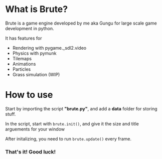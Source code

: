 # What is Brute?
Brute is a game engine developed by me aka Gungu for large scale game development in python. 

It has features for
- Rendering with pygame._sdl2.video
- Physics with pymunk
- Tilemaps
- Animations
- Particles
- Grass simulation (WIP)

# How to use
Start by importing the script **"brute.py"**, and add a **data** folder for storing stuff.

In the script, start with ```brute.init()```, and give it the size and title arguements for your window

After initalizing, you need to run ```brute.update()``` every frame.

### That's it! Good luck!